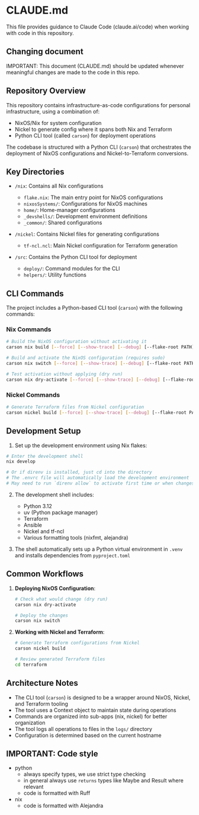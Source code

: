 # CLAUDE.md

This file provides guidance to Claude Code (claude.ai/code) when working with code in this repository.

## Changing document

IMPORTANT: This document (CLAUDE.md) should be updated whenever meaningful changes are made to the code in this repo.

## Repository Overview

This repository contains infrastructure-as-code configurations for personal infrastructure, using a combination of:

- NixOS/Nix for system configuration
- Nickel to generate config where it spans both Nix and Terraform
- Python CLI tool (called `carson`) for deployment operations

The codebase is structured with a Python CLI (`carson`) that orchestrates the deployment of NixOS configurations and Nickel-to-Terraform conversions.

## Key Directories

- `/nix`: Contains all Nix configurations
  - `flake.nix`: The main entry point for NixOS configurations
  - `nixosSystems/`: Configurations for NixOS machines
  - `home/`: Home-manager configurations
  - `_devshells/`: Development environment definitions
  - `_common/`: Shared configurations

- `/nickel`: Contains Nickel files for generating configurations
  - `tf-ncl.ncl`: Main Nickel configuration for Terraform generation

- `/src`: Contains the Python CLI tool for deployment
  - `deploy/`: Command modules for the CLI
  - `helpers/`: Utility functions

## CLI Commands

The project includes a Python-based CLI tool (`carson`) with the following commands:

### Nix Commands

```bash
# Build the NixOS configuration without activating it
carson nix build [--force] [--show-trace] [--debug] [--flake-root PATH] [--hostname HOSTNAME]

# Build and activate the NixOS configuration (requires sudo)
carson nix switch [--force] [--show-trace] [--debug] [--flake-root PATH] [--hostname HOSTNAME]

# Test activation without applying (dry run)
carson nix dry-activate [--force] [--show-trace] [--debug] [--flake-root PATH] [--hostname HOSTNAME]
```

### Nickel Commands

```bash
# Generate Terraform files from Nickel configuration
carson nickel build [--force] [--show-trace] [--debug] [--flake-root PATH] [--hostname HOSTNAME]
```

## Development Setup

1. Set up the development environment using Nix flakes:

```bash
# Enter the development shell
nix develop

# Or if direnv is installed, just cd into the directory
# The .envrc file will automatically load the development environment
# May need to run `direnv allow` to activate first time or when changes to important files are made
```

2. The development shell includes:
   - Python 3.12
   - uv (Python package manager)
   - Terraform
   - Ansible
   - Nickel and tf-ncl
   - Various formatting tools (nixfmt, alejandra)

3. The shell automatically sets up a Python virtual environment in `.venv` and installs dependencies from `pyproject.toml`

## Common Workflows

1. **Deploying NixOS Configuration**:
   ```bash
   # Check what would change (dry run)
   carson nix dry-activate
   
   # Deploy the changes
   carson nix switch
   ```

2. **Working with Nickel and Terraform**:
   ```bash
   # Generate Terraform configurations from Nickel
   carson nickel build
   
   # Review generated Terraform files
   cd terraform
   ```

## Architecture Notes

- The CLI tool (`carson`) is designed to be a wrapper around NixOS, Nickel, and Terraform tooling
- The tool uses a Context object to maintain state during operations
- Commands are organized into sub-apps (nix, nickel) for better organization
- The tool logs all operations to files in the `logs/` directory
- Configuration is determined based on the current hostname

## IMPORTANT: Code style
- python
    - always specify types, we use strict type checking
    - in general always use `returns` types like Maybe and Result where relevant
    - code is formatted with Ruff
- nix
    - code is formatted with Alejandra